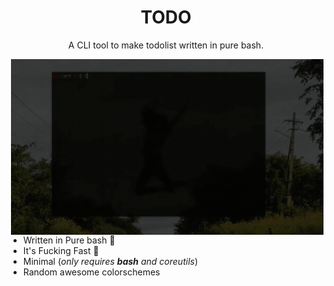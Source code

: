<h1 align="center">TODO</h1>
<p align="center">A CLI tool to make todolist written in pure bash. </p
  
  

##
  <img src="https://github.com/Iyamnabeen/todo/blob/main/Assets/20220513_191509.gif" alt="Video Preview Gif" align="right" width="500px"/>

- Written in Pure bash  
- It's Fucking Fast 🚀
- Minimal (*only requires **bash** and coreutils*)
- Random awesome colorschemes 
